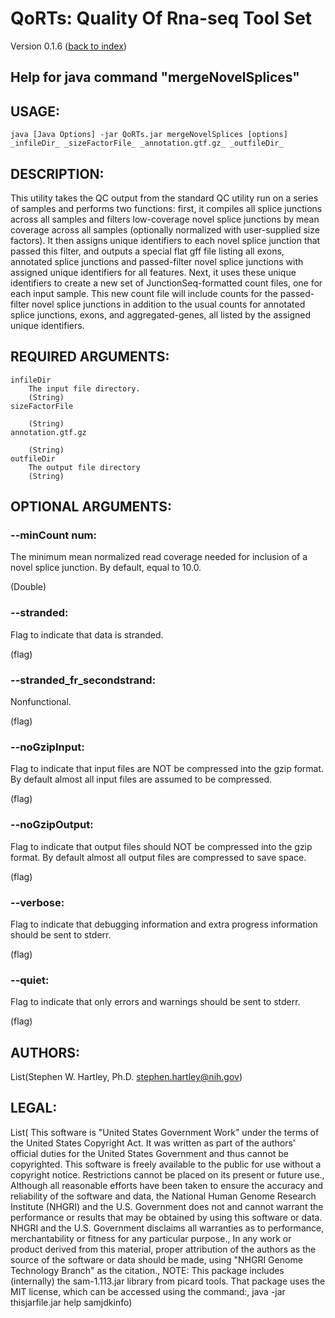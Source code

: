 # QoRTs: Quality Of Rna-seq Tool Set
Version 0.1.6 ([back to index](index.html))

## Help for java command "mergeNovelSplices"

## USAGE:

    java [Java Options] -jar QoRTs.jar mergeNovelSplices [options] _infileDir_ _sizeFactorFile_ _annotation.gtf.gz_ _outfileDir_


## DESCRIPTION:

This utility takes the QC output from the standard QC utility run on a series of samples and performs two functions: first, it compiles all splice junctions across all samples and filters low-coverage novel splice junctions by mean coverage across all samples (optionally normalized with user-supplied size factors). It then assigns unique identifiers to each novel splice junction that passed this filter, and outputs a special flat gff file listing all exons, annotated splice junctions and passed-filter novel splice junctions with assigned unique identifiers for all features. Next, it uses these unique identifiers to create a new set of JunctionSeq-formatted count files, one for each input sample. This new count file will include counts for the passed-filter novel splice junctions in addition to the usual counts for annotated splice junctions, exons, and aggregated-genes, all listed by the assigned unique identifiers.

## REQUIRED ARGUMENTS:
    infileDir
        The input file directory.
        (String)
    sizeFactorFile
        
        (String)
    annotation.gtf.gz
        
        (String)
    outfileDir
        The output file directory
        (String)

## OPTIONAL ARGUMENTS:
### --minCount num:

The minimum mean normalized read coverage needed for inclusion of a novel splice junction. By default, equal to 10.0.

(Double)

### --stranded:

Flag to indicate that data is stranded.

(flag)

### --stranded_fr_secondstrand:

Nonfunctional.

(flag)

### --noGzipInput:

Flag to indicate that input files are NOT be compressed into the gzip format. By default almost all input files are assumed to be compressed.

(flag)

### --noGzipOutput:

Flag to indicate that output files should NOT be compressed into the gzip format. By default almost all output files are compressed to save space.

(flag)

### --verbose:

Flag to indicate that debugging information and extra progress information should be sent to stderr.

(flag)

### --quiet:

Flag to indicate that only errors and warnings should be sent to stderr.

(flag)

## AUTHORS:

List(Stephen W. Hartley, Ph.D. <stephen.hartley@nih.gov>)

## LEGAL:

List( This software is "United States Government Work" under the terms of the United States Copyright  Act.  It was written as part of the authors' official duties for the United States Government and  thus cannot be copyrighted.  This software is freely available to the public for use without a  copyright notice.  Restrictions cannot be placed on its present or future use.,  Although all reasonable efforts have been taken to ensure the accuracy and reliability of the  software and data, the National Human Genome Research Institute (NHGRI) and the U.S. Government  does not and cannot warrant the performance or results that may be obtained by using this software  or data.  NHGRI and the U.S. Government disclaims all warranties as to performance, merchantability  or fitness for any particular purpose.,  In any work or product derived from this material, proper attribution of the authors as the source  of the software or data should be made, using "NHGRI Genome Technology Branch" as the citation.,  NOTE: This package includes (internally) the sam-1.113.jar library from picard tools. That package uses the MIT license, which can be accessed using the command:,  java -jar thisjarfile.jar help samjdkinfo)


